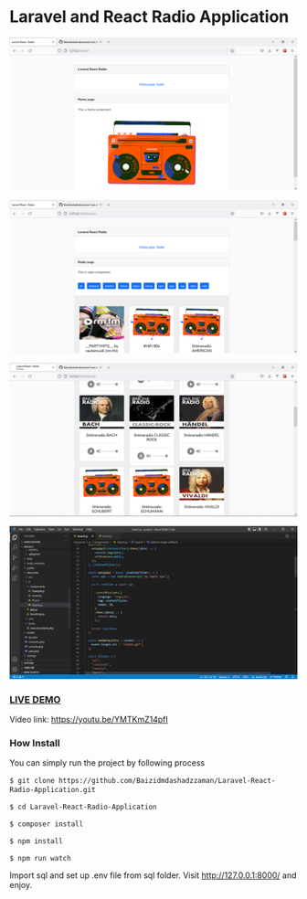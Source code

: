 # Laravel and React Radio Application

![Image](1.PNG?raw=true "Image")

![Image](2.PNG?raw=true "Image")

![Image](3.PNG?raw=true "Image")

![Image](4.PNG?raw=true "Image")

### <a href="https://youtu.be/YMTKmZ14pfI">LIVE DEMO</a>
Video link: https://youtu.be/YMTKmZ14pfI

### How Install

You can simply run the project by following process
```shell
$ git clone https://github.com/Baizidmdashadzzaman/Laravel-React-Radio-Application.git
```
```shell
$ cd Laravel-React-Radio-Application
```
```shell
$ composer install
```
```shell
$ npm install
```
```shell
$ npm run watch
```
Import sql and set up .env file from sql folder.
Visit http://127.0.0.1:8000/ and enjoy.




